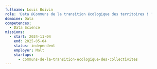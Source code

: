```yaml
---
fullname: Louis Boivin
role: 'Data @Communs de la transition écologique des territoires ! '
domaine: Data
competences:
  - Data Science
missions:
  - start: 2024-11-04
    end: 2025-05-04
    status: independent
    employer: Malt
    startups:
      - communs-de-la-transition-ecologique-des-collectivites
---
```

